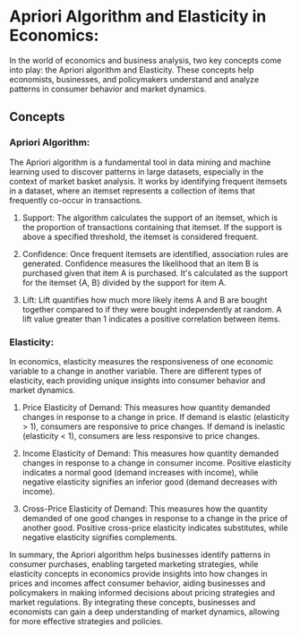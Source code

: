 # Apriori Algorithm and Elasticity in Economics:

In the world of economics and business analysis, two key concepts come into play: the Apriori algorithm and Elasticity. These concepts help economists, businesses, and policymakers understand and analyze patterns in consumer behavior and market dynamics.

## Concepts

### Apriori Algorithm:

The Apriori algorithm is a fundamental tool in data mining and machine learning used to discover patterns in large datasets, especially in the context of market basket analysis. It works by identifying frequent itemsets in a dataset, where an itemset represents a collection of items that frequently co-occur in transactions.

1. Support: The algorithm calculates the support of an itemset, which is the proportion of transactions containing that itemset. If the support is above a specified threshold, the itemset is considered frequent.

2. Confidence: Once frequent itemsets are identified, association rules are generated. Confidence measures the likelihood that an item B is purchased given that item A is purchased. It's calculated as the support for the itemset {A, B} divided by the support for item A.

3. Lift: Lift quantifies how much more likely items A and B are bought together compared to if they were bought independently at random. A lift value greater than 1 indicates a positive correlation between items.

### Elasticity:

In economics, elasticity measures the responsiveness of one economic variable to a change in another variable. There are different types of elasticity, each providing unique insights into consumer behavior and market dynamics.

1. Price Elasticity of Demand: This measures how quantity demanded changes in response to a change in price. If demand is elastic (elasticity > 1), consumers are responsive to price changes. If demand is inelastic (elasticity < 1), consumers are less responsive to price changes.

2. Income Elasticity of Demand: This measures how quantity demanded changes in response to a change in consumer income. Positive elasticity indicates a normal good (demand increases with income), while negative elasticity signifies an inferior good (demand decreases with income).

3. Cross-Price Elasticity of Demand: This measures how the quantity demanded of one good changes in response to a change in the price of another good. Positive cross-price elasticity indicates substitutes, while negative elasticity signifies complements.

In summary, the Apriori algorithm helps businesses identify patterns in consumer purchases, enabling targeted marketing strategies, while elasticity concepts in economics provide insights into how changes in prices and incomes affect consumer behavior, aiding businesses and policymakers in making informed decisions about pricing strategies and market regulations. By integrating these concepts, businesses and economists can gain a deep understanding of market dynamics, allowing for more effective strategies and policies.
